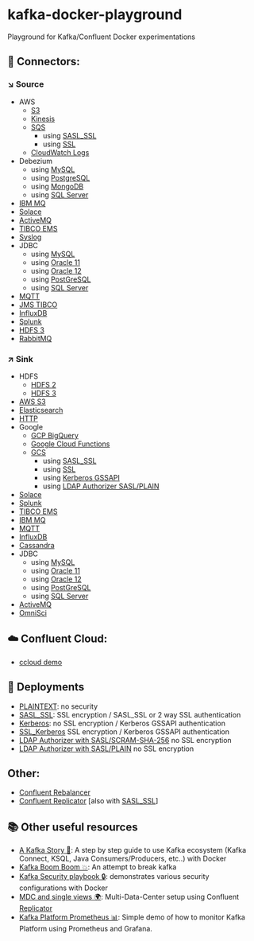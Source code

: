 # kafka-docker-playground

Playground for Kafka/Confluent Docker experimentations

## 🔗 Connectors:

### ↘️ Source

* AWS
    * [S3](connect-s3-source)
    * [Kinesis](connect-kinesis-source)
    * [SQS](connect-sqs-source)
        * using [SASL_SSL](connect-sqs-source/README.md#with-sasl_ssl-authentication)
        * using [SSL](connect-sqs-source/README.md#with-ssl-authentication)
    * [CloudWatch Logs](connect-aws-cloudwatch-source)
* Debezium
    * using [MySQL](connect-debezium-mysql-source)
    * using [PostgreSQL](connect-debezium-postgresql-source)
    * using [MongoDB](connect-debezium-mongodb-source)
    * using [SQL Server](connect-debezium-sqlserver-source)
* [IBM MQ](connect-ibm-mq-source)
* [Solace](connect-solace-source)
* [ActiveMQ](connect-active-mq-source)
* [TIBCO EMS](connect-tibco-source)
* [Syslog](connect-syslog-source)
* JDBC
    * using [MySQL](connect-jdbc-mysql-source)
    * using [Oracle 11](connect-jdbc-oracle11-source)
    * using [Oracle 12](connect-jdbc-oracle12-source)
    * using [PostGreSQL](connect-jdbc-postgresql-source)
    * using [SQL Server](connect-jdbc-sqlserver-source)
* [MQTT](connect-mqtt-source)
* [JMS TIBCO](connect-jms-tibco-source)
* [InfluxDB](connect-influxdb-source)
* [Splunk](connect-splunk-source)
* [HDFS 3](connect-hdfs3-source)
* [RabbitMQ](connect-rabbitmq-source)

### ↗️ Sink

* HDFS
    * [HDFS 2](connect-hdfs-sink)
    * [HDFS 3](connect-hdfs3-sink)
* [AWS S3](connect-s3-sink)
* [Elasticsearch](connect-elasticsearch-sink)
* [HTTP](connect-http-sink)
* Google
    * [GCP BigQuery](connect-gcp-bigquery-sink)
    * [Google Cloud Functions](connect-google-cloud-functions-sink)
    * [GCS](connect-gcs-sink)
        * using [SASL_SSL](connect-gcs-sink/README.md#with-sasl_ssl-authentication)
        * using [SSL](connect-gcs-sink/README.md#with-ssl-authentication)
        * using [Kerberos GSSAPI](connect-gcs-sink/README.md#with-kerberos-gssapi-authentication)
        * using [LDAP Authorizer SASL/PLAIN](connect-gcs-sink/README.md#with-ldap-authorizer-with-saslplain)
* [Solace](connect-solace-sink)
* [Splunk](connect-splunk-sink)
* [TIBCO EMS](connect-tibco-sink)
* [IBM MQ](connect-ibm-mq-sink)
* [MQTT](connect-mqtt-sink)
* [InfluxDB](connect-influxdb-sink)
* [Cassandra](connect-cassandra-sink)
* JDBC
    * using [MySQL](connect-jdbc-mysql-sink)
    * using [Oracle 11](connect-jdbc-oracle11-sink)
    * using [Oracle 12](connect-jdbc-oracle12-sink)
    * using [PostGreSQL](connect-jdbc-postgresql-sink)
    * using [SQL Server](connect-jdbc-sqlserver-sink)
* [ActiveMQ](connect-active-mq-sink)
* [OmniSci](connect-omnisci-sink)

## ☁️ Confluent Cloud:

* [ccloud demo](ccloud-demo)


## 🔐 Deployments

* [PLAINTEXT](plaintext): no security
* [SASL_SSL](sasl-ssl): SSL encryption / SASL_SSL or 2 way SSL authentication
* [Kerberos](kerberos): no SSL encryption / Kerberos GSSAPI authentication
* [SSL_Kerberos](ssl_kerberos) SSL encryption / Kerberos GSSAPI authentication
* [LDAP Authorizer with SASL/SCRAM-SHA-256](ldap_authorizer_sasl_scram) no SSL encryption
* [LDAP Authorizer with SASL/PLAIN](ldap_authorizer_sasl_plain) no SSL encryption

## Other:

* [Confluent Rebalancer](rebalancer)
* [Confluent Replicator](connect-replicator) [also with [SASL_SSL](connect-replicator/README.md#with-sasl_ssl-authentication)]

## 📚 Other useful resources

* [A Kafka Story 📖](https://github.com/framiere/a-kafka-story): A step by step guide to use Kafka ecosystem (Kafka Connect, KSQL, Java Consumers/Producers, etc..) with Docker
* [Kafka Boom Boom 💥](https://github.com/Dabz/kafka-boom-boom): An attempt to break kafka
* [Kafka Security playbook 🔒](https://github.com/Dabz/kafka-security-playbook): demonstrates various security configurations with Docker
* [MDC and single views 🌍](https://github.com/framiere/mdc-with-replicator-and-regexrouter): Multi-Data-Center setup using Confluent [Replicator](https://docs.confluent.io/current/connect/kafka-connect-replicator/index.html)
* [Kafka Platform Prometheus 📊](https://github.com/jeanlouisboudart/kafka-platform-prometheus): Simple demo of how to monitor Kafka Platform using Prometheus and Grafana.